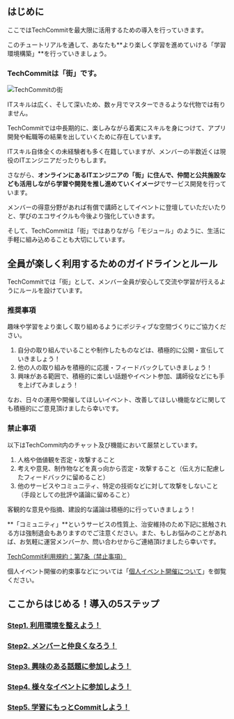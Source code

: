 ## はじめに

ここではTechCommitを最大限に活用するための導入を行っていきます。

このチュートリアルを通して、あなたも**より楽しく学習を進めていける「学習環境構築」**を行っていきましょう。

### TechCommitは「街」です。

![TechCommitの街](/images/tutorial/about-city.png)

ITスキルは広く、そして深いため、数ヶ月でマスターできるような代物では有りません。

TechCommitでは中長期的に、楽しみながら着実にスキルを身につけて、アプリ開発や転職等の結果を出していくために存在しています。

ITスキル自体全くの未経験者も多く在籍していますが、メンバーの半数近くは現役のITエンジニアだったりもします。

さながら、**オンラインにあるITエンジニアの「街」に住んで、仲間と公共施設なども活用しながら学習や開発を推し進めていくイメージ**でサービス開発を行っています。

メンバーの得意分野があれば有償で講師としてイベントに登壇していただいたりと、学びのエコサイクルも今後より強化していきます。

そして、TechCommitは「街」ではありながら「モジュール」のように、生活に手軽に組み込めることも大切にしています。

## 全員が楽しく利用するためのガイドラインとルール

TechCommitでは「街」として、メンバー全員が安心して交流や学習が行えるようにルールを設けています。

### 推奨事項

趣味や学習をより楽しく取り組めるようにポジティブな空間づくりにご協力ください。

1. 自分の取り組んでいることや制作したものなどは、積極的に公開・宣伝していきましょう！
1. 他の人の取り組みを積極的に応援・フィードバックしていきましょう！
1. 興味がある範囲で、積極的に楽しい話題やイベント参加、講師役などにも手を上げてみましょう！

なお、日々の運用や開催してほしいイベント、改善してほしい機能などに関しても積極的にご意見頂けましたら幸いです。

### 禁止事項

以下はTechCommit内のチャット及び機能において厳禁としています。

1. 人格や価値観を否定・攻撃すること
1. 考えや意見、制作物などを真っ向から否定・攻撃すること（伝え方に配慮したフィードバックに留めること）
1. 他のサービスやコミュニティ、特定の技術などに対して攻撃をしないこと（手段としての批評や議論に留めること）

客観的な意見や指摘、建設的な議論は積極的に行っていきましょう！

**「コミュニティ」**というサービスの性質上、治安維持のため下記に抵触される方は強制退会もありますのでご注意ください。また、もしお悩みのことがあれば、お気軽に運営メンバーか、問い合わせからご連絡頂けましたら幸いです。

[TechCommit利用規約：第7条（禁止事項）](https://github.com/tech-training/tech_commit-terms_of_service#%E7%AC%AC7%E6%9D%A1%E7%A6%81%E6%AD%A2%E4%BA%8B%E9%A0%85)

個人イベント開催の約束事などについては「[個人イベント開催について](docs/personal-event.html)」を御覧ください。

## ここからはじめる！導入の5ステップ

### [Step1. 利用環境を整えよう！](../preparation)
### [Step2. メンバーと仲良くなろう！](../get-along-with-each-other)
### [Step3. 興味のある話題に参加しよう！](../join-slack-channel)
### [Step4. 様々なイベントに参加しよう！](../join-event)
### [Step5. 学習にもっとCommitしよう！](../include-techcommit-in-your-life)

